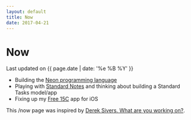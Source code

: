 ```yaml
---
layout: default
title: Now
date: 2017-04-21
---
```


# Now

Last updated on {{ page.date | date: '%e %B %Y' }}

* Building the [Neon programming language](http://neon-lang.org)
* Playing with [Standard Notes](https://standardnotes.org/) and thinking about building a Standard Tasks model/app
* Fixing up my [Free 15C](http://free15c.com/) app for iOS

This /now page was inspired by [Derek Sivers. What are you working on?](http://sivers.org/nowff).
